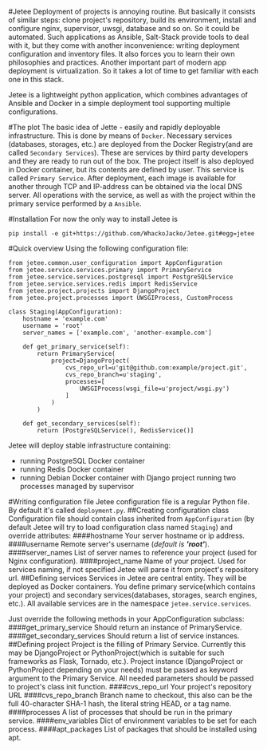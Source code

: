 #Jetee
Deployment of projects is annoying routine. But basically it consists of similar steps: clone project's repository, build its environment, install and configure nginx, supervisor, uwsgi, database and so on. So it could be automated. Such applications as Ansible, Salt-Stack provide tools to deal with it, but they come with another inconvenience: writing deployment configuration and inventory files. It also forces you to learn their own philosophies and practices. Another important part of modern app deployment is virtualization. So it takes a lot of time to get familiar with each one in this stack. 

Jetee is a lightweight python application, which combines advantages of Ansible and Docker in a simple deployment tool supporting multiple configurations.

#The plot
The basic idea of Jette - easily and rapidly deployable infrastructure. This is done by means of `Docker`. Necessary services
(databases, storages, etc.) are deployed from the Docker Registry(and are called `Secondary Services`). These are services by third party 
developers and they are ready to run out of the box. The project itself is also deployed in Docker container, but its 
contents are defined by user. This service is called `Primary Service`. After deployment, each image is available for 
another through TCP and IP-address can be obtained via the local DNS server. All operations with the service, as well as 
with the project within the primary service performed by a `Ansible`.


#Installation
For now the only way to install Jetee is
	
	pip install -e git+https://github.com/WhackoJacko/Jetee.git#egg=jetee
	
#Quick overview
Using the following configuration file:
	
	from jetee.common.user_configuration import AppConfiguration
	from jetee.service.services.primary import PrimaryService
	from jetee.service.services.postgresql import PostgreSQLService
	from jetee.service.services.redis import RedisService
	from jetee.project.projects import DjangoProject
	from jetee.project.processes import UWSGIProcess, CustomProcess

	class Staging(AppConfiguration):
    	hostname = 'example.com'
    	username = 'root'
    	server_names = ['example.com', 'another-example.com']

        def get_primary_service(self):
            return PrimaryService(
                project=DjangoProject(
                    cvs_repo_url=u'git@github.com:example/project.git',
                    cvs_repo_branch=u'staging',
                    processes=[
                        UWSGIProcess(wsgi_file=u'project/wsgi.py')
                    ]
                )
            )

        def get_secondary_services(self):
            return [PostgreSQLService(), RedisService()]

Jetee will deploy stable infrastructure containing:

* running PostgreSQL Docker container
* running Redis Docker container
* running Debian Docker container with Django project running two processes managed by supervisor

#Writing configuration file
Jetee configuration file is a regular Python file. By default it's called `deployment.py`. 
##Creating configuration class
Configuration file should contain class inherited from `AppConfiguration` (by default Jetee will try to load configuration class named `Staging`) and override attributes:
####hostname
Your server hostname or ip address.
####username
Remote server's username (*default is **'root'***).
####server_names
List of server names to reference your project (used for Nginx configuration).
####project_name
Name of your project. Used for services naming, if not specified Jetee will parse it from project's repository url. 
##Defining services
Services in Jetee are central entity. They will be deployed as Docker containers. You define primary service(which contains your project) and secondary services(databases, storages, search engines, etc.). All available services are in the namespace `jetee.service.services`.

Just override the following methods in your AppConfiguration subclass:
####get_primary_service 
Should return an instance of PrimaryService.
####get_secondary_services
Should return a list of service instances.
##Defining project
Project is the filling of Primary Service. Currently this may be DjangoProject or PythonProject(which is suitable for 
such frameworks as Flask, Tornado, etc.). Project instance (DjangoProject or PythonProject depending on your needs) must 
be passed as keyword argument to the Primary Service. All needed parameters should be passed to project's class init function.
####cvs_repo_url
Your project's repository URL
####cvs_repo_branch
Branch name to checkout, this also can be the full 40-character SHA-1 hash, the literal string HEAD, or a tag name.
####processes
A list of processes that should be run in the primary service.
####env_variables
Dict of environment variables to be set for each process.
####apt_packages
List of packages that should be installed using apt.

